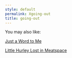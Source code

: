 ```yaml
---
style: default
permalink: Xgoing-out
title: going-out
---
```

You may also like:

[Just a Word to Me](http://scp-wiki.net/just-a-word-to-me)

[Little Hurley Lost in Meatspace](http://scp-wiki.net/little-hurley-lost-in-meatspace)
